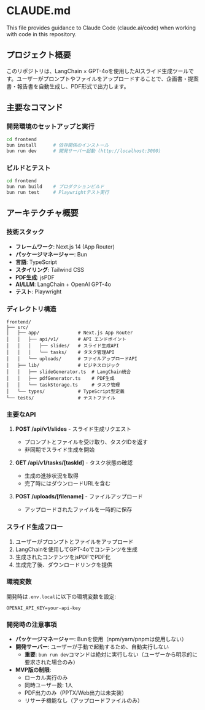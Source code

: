 # CLAUDE.md

This file provides guidance to Claude Code (claude.ai/code) when working with code in this repository.

## プロジェクト概要

このリポジトリは、LangChain × GPT-4oを使用したAIスライド生成ツールです。ユーザーがプロンプトやファイルをアップロードすることで、企画書・提案書・報告書を自動生成し、PDF形式で出力します。

## 主要なコマンド

### 開発環境のセットアップと実行
```bash
cd frontend
bun install      # 依存関係のインストール
bun run dev      # 開発サーバー起動 (http://localhost:3000)
```

### ビルドとテスト
```bash
cd frontend
bun run build    # プロダクションビルド
bun run test     # Playwrightテスト実行
```

## アーキテクチャ概要

### 技術スタック
- **フレームワーク**: Next.js 14 (App Router)
- **パッケージマネージャー**: Bun
- **言語**: TypeScript
- **スタイリング**: Tailwind CSS
- **PDF生成**: jsPDF
- **AI/LLM**: LangChain + OpenAI GPT-4o
- **テスト**: Playwright

### ディレクトリ構造
```
frontend/
├── src/
│   ├── app/              # Next.js App Router
│   │   ├── api/v1/       # API エンドポイント
│   │   │   ├── slides/   # スライド生成API
│   │   │   └── tasks/    # タスク管理API
│   │   └── uploads/      # ファイルアップロードAPI
│   ├── lib/              # ビジネスロジック
│   │   ├── slideGenerator.ts  # LangChain統合
│   │   ├── pdfGenerator.ts    # PDF生成
│   │   └── taskStorage.ts     # タスク管理
│   └── types/            # TypeScript型定義
└── tests/                # テストファイル
```

### 主要なAPI

1. **POST /api/v1/slides** - スライド生成リクエスト
   - プロンプトとファイルを受け取り、タスクIDを返す
   - 非同期でスライド生成を開始

2. **GET /api/v1/tasks/[taskId]** - タスク状態の確認
   - 生成の進捗状況を取得
   - 完了時にはダウンロードURLを含む

3. **POST /uploads/[filename]** - ファイルアップロード
   - アップロードされたファイルを一時的に保存

### スライド生成フロー

1. ユーザーがプロンプトとファイルをアップロード
2. LangChainを使用してGPT-4oでコンテンツを生成
3. 生成されたコンテンツをjsPDFでPDF化
4. 生成完了後、ダウンロードリンクを提供

### 環境変数

開発時は`.env.local`に以下の環境変数を設定:
```
OPENAI_API_KEY=your-api-key
```

### 開発時の注意事項

- **パッケージマネージャー**: Bunを使用（npm/yarn/pnpmは使用しない）
- **開発サーバー**: ユーザーが手動で起動するため、自動実行しない
  - **重要**: `bun run dev`コマンドは絶対に実行しない（ユーザーから明示的に要求された場合のみ）
- **MVP版の制限**: 
  - ローカル実行のみ
  - 同時ユーザー数: 1人
  - PDF出力のみ（PPTX/Web出力は未実装）
  - リサーチ機能なし（アップロードファイルのみ）